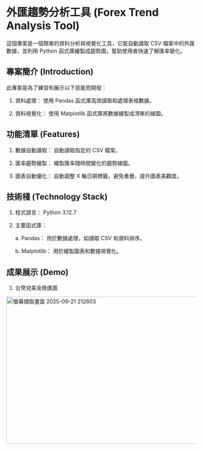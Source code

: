 # 外匯趨勢分析工具 (Forex Trend Analysis Tool)
這個專案是一個簡單的資料分析與視覺化工具，它能自動讀取 CSV 檔案中的外匯數據，並利用 Python 函式庫繪製成趨勢圖，幫助使用者快速了解匯率變化。
## 專案簡介 (Introduction)
此專案是為了練習和展示以下技能而開發：
 1. 資料處理： 使用 Pandas 函式庫高效讀取和處理表格數據。

 2. 資料視覺化： 使用 Matplotlib 函式庫將數據繪製成清晰的線圖。
## 功能清單 (Features)
 1. 數據自動讀取： 自動讀取指定的 CSV 檔案。

 2. 匯率趨勢繪製： 繪製匯率隨時間變化的趨勢線圖。

 3. 圖表自動優化： 自動調整 X 軸日期標籤，避免重疊，提升圖表美觀度。
## 技術棧 (Technology Stack)
 1. 程式語言： Python 3.12.7

 2. 主要函式庫：

    a. Pandas： 用於數據處理，如讀取 CSV 和資料排序。

    b. Matplotlib： 用於繪製圖表和數據視覺化。
## 成果展示 (Demo)
1. 台幣兌美金換匯圖

<img width="622" height="388" alt="螢幕擷取畫面 2025-09-21 212603" src="https://github.com/user-attachments/assets/51c3df66-42bb-4249-8754-7f32804188f4" />
